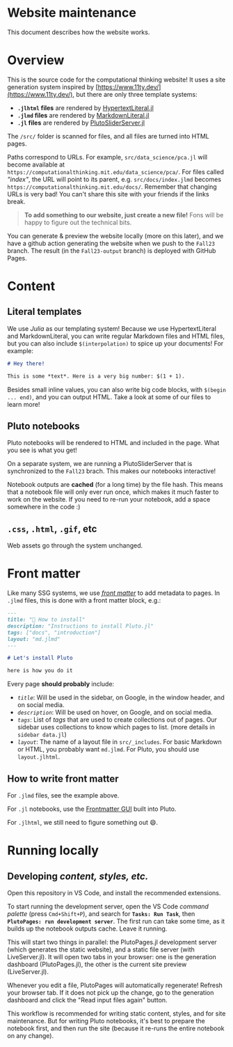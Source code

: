 # Website maintenance

This document describes how the website works.

# Overview

This is the source code for the computational thinking website! It uses a site generation system inspired by [https://www.11ty.dev/](https://www.11ty.dev/), but there are only three template systems:
- **`.jlhtml` files** are rendered by [HypertextLiteral.jl](https://github.com/JuliaPluto/HypertextLiteral.jl)
- **`.jlmd` files** are rendered by [MarkdownLiteral.jl](https://github.com/JuliaPluto/MarkdownLiteral.jl)
- **`.jl` files** are rendered by [PlutoSliderServer.jl](https://github.com/JuliaPluto/PlutoSliderServer.jl)

The `/src/` folder is scanned for files, and all files are turned into HTML pages. 

Paths correspond to URLs. For example, `src/data_science/pca.jl` will become available at `https://computationalthinking.mit.edu/data_science/pca/`. For files called *"index"*, the URL will point to its parent, e.g. `src/docs/index.jlmd` becomes `https://computationalthinking.mit.edu/docs/`. Remember that changing URLs is very bad! You can't share this site with your friends if the links break.

> **To add something to our website, just create a new file!** Fons will be happy to figure out the technical bits.

You can generate & preview the website locally (more on this later), and we have a github action generating the website when we push to the `Fall23` branch. The result (in the `Fall23-output` branch) is deployed with GitHub Pages.

# Content

## Literal templates
We use *Julia* as our templating system! Because we use HypertextLiteral and MarkdownLiteral, you can write regular Markdown files and HTML files, but you can also include `$(interpolation)` to spice up your documents! For example:

```markdown
# Hey there!

This is some *text*. Here is a very big number: $(1 + 1).
```

Besides small inline values, you can also write big code blocks, with `$(begin ... end)`, and you can output HTML. Take a look at some of our files to learn more!

## Pluto notebooks

Pluto notebooks will be rendered to HTML and included in the page. What you see is what you get!

On a separate system, we are running a PlutoSliderServer that is synchronized to the `Fall23` brach. This makes our notebooks interactive!

Notebook outputs are **cached** (for a long time) by the file hash. This means that a notebook file will only ever run once, which makes it much faster to work on the website. If you need to re-run your notebook, add a space somewhere in the code :)

## `.css`, `.html`, `.gif`, etc

Web assets go through the system unchanged.

# Front matter

Like many SSG systems, we use [*front matter*](https://www.11ty.dev/docs/data-frontmatter/) to add metadata to pages. In `.jlmd` files, this is done with a front matter block, e.g.:
```markdown
---
title: "🌼 How to install"
description: "Instructions to install Pluto.jl"
tags: ["docs", "introduction"]
layout: "md.jlmd"
---

# Let's install Pluto

here is how you do it
```

Every page **should probably** include:
- *`title`*: Will be used in the sidebar, on Google, in the window header, and on social media.
- *`description`*: Will be used on hover, on Google, and on social media.
- *`tags`*: List of *tags* that are used to create collections out of pages. Our sidebar uses collections to know which pages to list. (more details in `sidebar data.jl`)
- *`layout`*: The name of a layout file in `src/_includes`. For basic Markdown or HTML, you probably want `md.jlmd`. For Pluto, you should use `layout.jlhtml`.

## How to write front matter
For `.jlmd` files, see the example above. 

For `.jl` notebooks, use the [Frontmatter GUI](https://github.com/fonsp/Pluto.jl/pull/2104) built into Pluto.

For `.jlhtml`, we still need to figure something out 😄.

# Running locally

## Developing *content, styles, etc.*

Open this repository in VS Code, and install the recommended extensions.

To start running the development server, open the VS Code *command palette* (press `Cmd+Shift+P`), and search for **`Tasks: Run Task`**, then **`PlutoPages: run development server`**. The first run can take some time, as it builds up the notebook outputs cache. Leave it running.

This will start two things in parallel: the PlutoPages.jl development server (which generates the static website), and a static file server (with LiveServer.jl). It will open two tabs in your browser: one is the generation dashboard (PlutoPages.jl), the other is the current site preview (LiveServer.jl).
 
Whenever you edit a file, PlutoPages will automatically regenerate! Refresh your browser tab. If it does not pick up the change, go to the generation dashboard and click the "Read input files again" button.

This workflow is recommended for writing static content, styles, and for site maintenance. But for writing Pluto notebooks, it's best to prepare the notebook first, and then run the site (because it re-runs the entire notebook on any change).
